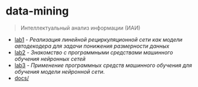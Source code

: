 # data-mining

> Интеллектуальный анализ информации (ИАИ)

- [lab1](/data-mining/lab1) - _Реализация линейной рециркуляционной сети как модели автодекодера для задачи понижения размерности данных_
- [lab2](/data-mining/lab2) - _Знакомство с программными средствами машинного обучения нейронных сетей_
- [lab3](/data-mining/lab3) - _Применение программных средств машинного обучения для обучения модели нейронной сети._
- [docs/](/data-mining/docs)
